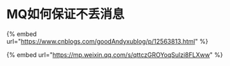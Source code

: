 # MQ如何保证不丢消息

{% embed url="https://www.cnblogs.com/goodAndyxublog/p/12563813.html" %}

{% embed url="https://mp.weixin.qq.com/s/qttczGROYoqSulzi8FLXww" %}
